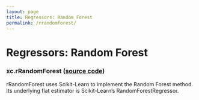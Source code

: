 ```yaml
---
layout: page
title: Regressors: Random Forest 
permalink: /rrandomforest/
---
```


# Regressors: Random Forest 
### xc.rRandomForest ([source code](https://github.com/kjhall01/xcast/blob/b1764eaa1bfaf17c85447f6571caf016a13b2915/src/estimators/regressors.py#L113))

rRandomForest uses Scikit-Learn to implement the Random Forest method. Its underlying flat estimator is Scikit-Learn’s RandomForestRegressor.


